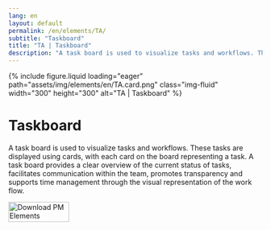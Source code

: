 ```yaml
---
lang: en
layout: default
permalink: /en/elements/TA/
subtitle: "Taskboard"
title: "TA | Taskboard"
description: "A task board is used to visualize tasks and workflows. These tasks are displayed using cards, with each card on the board representing a task. A task board provides a clear overview of the current status of tasks, facilitates communication within the team, promotes transparency and supports time management through the visual representation of the work flow."
---
```


{% include figure.liquid loading="eager" path="assets/img/elements/en/TA.card.png" class="img-fluid" width="300" height="300" alt="TA | Taskboard" %}

# Taskboard

A task board is used to visualize tasks and workflows. These tasks are displayed using cards, with each card on the board representing a task. A task board provides a clear overview of the current status of tasks, facilitates communication within the team, promotes transparency and supports time management through the visual representation of the work flow.

<a href="https://apps.apple.com/app/apple-store/id6738084498?pt=127441684&ct=website&mt=8">
  <img src="{{ "assets/img/en/appstore.png" | relative_url }}" width="120" height="40" alt="Download PM Elements">
</a>
